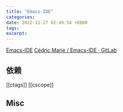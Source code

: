 ```yaml
---
title: "Emacs-IDE"
categories: 
date: 2022-11-27 02:49:54 +0800
tags: 
excerpt: 
---
```


[Emacs-IDE](https://software.hjuvi.fr.eu.org/eide/)
[Cédric Marie / Emacs-IDE · GitLab](https://forge.tedomum.net/hjuvi/eide)

## 依赖

[[ctags]]
[[cscope]]

## Misc


